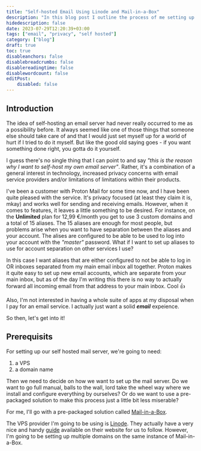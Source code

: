```yaml
---
title: "Self-hosted Email Using Linode and Mail-in-a-Box"
description: "In this blog post I outline the process of me setting up a self hosted email service for myself. The reasons are simple: more pirvacy, more flexibility and, perhaps most importantly, more fun."
hidedescription: false
date: 2023-07-29T12:20:39+03:00
tags: ["email", "privacy", "self hosted"]
category: ["blog"]
draft: true
toc: true
disableanchors: false
disablebreadcrumbs: false
disablereadingtime: false
disablewordcount: false
editPost:
    disabled: false
---
```

## Introduction

The idea of self-hosting an email server had never really occurred to me as a possibility before.
It always seemed like one of those things that someone else should take care of
and that I would just set myself up for a world of hurt if I tried to do it myself.
But like the good old saying goes - if you want something done right, you gotta do it yourself.

I guess there's no single thing that I can point to and say *"this is the reason why I want to self-host my own email server"*.
Rather, it's a combination of a general interest in technology, increased privacy
concerns with email service providers and/or limitations of limitations within their products.

I've been a customer with Proton Mail for some time now, and I have been quite pleased with the service.
It's privacy focused (at least they claim it is, mkay) and works well for sending and receiving emails.
However, when it comes to features, it leaves a little something to be desired.
For instance, on the **Unlimited** plan for 12,99 €/month you get to use 3 custom domains and a total of 15 aliases.
The 15 aliases are enough for most people, but problems arise when you want to have separation between the aliases and your account.
The alises are configured to be able to be used to log into your account with the *"master"* password.
What if I want to set up aliases to use for account separation on other services I use?

In this case I want aliases that are either configured to not be able to log in OR inboxes separated from my main email inbox all together.
Proton makes it quite easy to set up new email accounts, which are separate from your main inbox, but as of the day I'm writing this there
is no way to actually forward all incoming email from that address to your main inbox. Cool 👍

Also, I'm not interested in having a whole suite of apps at my disposal when I pay for an email service.
I actually just want a solid ***email*** expeience.

So then, let's get into it!

## Prerequisits

For setting up our self hosted mail server, we're going to need:
1) a VPS
2) a domain name

Then we need to decide on how we want to set up the mail server. Do we want to
go full manual, balls to the wall, lord take the wheel way where we install and
configure everything by ourselves? Or do we want to use a pre-packaged solution
to make this process just a little bit less miserable?

For me, I'll go with a pre-packaged solution called <u>Mail-in-a-Box</u>.

The VPS provider I'm going to be using is <u>Linode</u>. They actually have a very nice
and handy [guide](https://www.linode.com/docs/guides/mail-in-a-box-email-server/) available on their website for us to follow. However, I'm going
to be setting up multiple domains on the same instance of Mail-in-a-Box.
